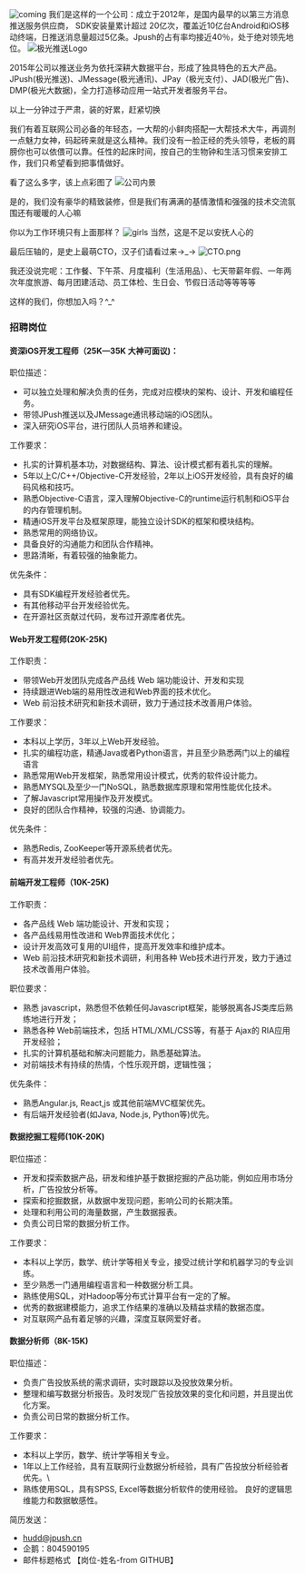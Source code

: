 
![coming](http://xiezefan.qiniudn.com/v2ex/coming.png)
我们是这样的一个公司：成立于2012年，是国内最早的以第三方消息推送服务供应商， SDK安装量累计超过
20亿次，覆盖近10亿台Android和iOS移动终端，日推送消息量超过5亿条。Jpush的占有率均接近40％，处于绝对领先地位。
![极光推送Logo](http://xiezefan.qiniudn.com/v2ex/jpush_logo.png)

2015年公司以推送业务为依托深耕大数据平台，形成了独具特色的五大产品。JPush(极光推送)、JMessage(极光通讯)、JPay（极光支付）、JAD(极光广告)、DMP(极光大数据)，全力打造移动应用一站式开发者服务平台。

以上一分钟过于严肃，装的好累，赶紧切换

我们有着互联网公司必备的年轻态，一大帮的小鲜肉搭配一大帮技术大牛，再调剂一点魅力女神，码起砖来就是这么精神。我们没有一脸正经的秃头领导，老板的肩膀你也可以依偎可以靠。任性的起床时间，按自己的生物钟和生活习惯来安排工作，我们只希望看到把事情做好。

看了这么多字，该上点彩图了
![公司内景](http://xiezefan.qiniudn.com/v2ex/company_view.png)

是的，我们没有豪华的精致装修，但是我们有满满的基情激情和强强的技术交流氛围还有暖暖的人心嘛

你以为工作环境只有上面那样？
![girls](http://xiezefan.qiniudn.com/v2ex/girls.png)
当然，这是不足以安抚人心的

最后压轴的，是史上最萌CTO，汉子们请看过来→_→ 
![CTO.png](http://xiezefan.qiniudn.com/v2ex/cto.jpg)

我还没说完呢：工作餐、下午茶、月度福利（生活用品）、七天带薪年假、一年两次年度旅游、每月团建活动、员工体检、生日会、节假日活动等等等等

这样的我们，你想加入吗？^_^


### 招聘岗位
#### 资深iOS开发工程师（25K—35K 大神可面议)：
职位描述：

* 可以独立处理和解决负责的任务，完成对应模块的架构、设计、开发和编程任务。
* 带领JPush推送以及JMessage通讯移动端的iOS团队。
* 深入研究iOS平台，进行团队人员培养和建设。

工作要求：

* 扎实的计算机基本功，对数据结构、算法、设计模式都有着扎实的理解。
* 5年以上C/C++/Objective-C开发经验，2年以上iOS开发经验，具有良好的编码风格和技巧。
* 熟悉Objective-C语言，深入理解Objective-C的runtime运行机制和iOS平台的内存管理机制。
* 精通iOS开发平台及框架原理，能独立设计SDK的框架和模块结构。
* 熟悉常用的网络协议。
* 具备良好的沟通能力和团队合作精神。
* 思路清晰，有着较强的抽象能力。

优先条件：

* 具有SDK编程开发经验者优先。
* 有其他移动平台开发经验优先。
* 在开源社区贡献过代码，发布过开源库者优先。

#### Web开发工程师(20K-25K)
工作职责：

* 带领Web开发团队完成各产品线 Web 端功能设计、开发和实现
* 持续跟进Web端的易用性改进和Web界面的技术优化。
* Web 前沿技术研究和新技术调研，致力于通过技术改善用户体验。

工作要求：

* 本科以上学历，3年以上Web开发经验。
* 扎实的编程功底，精通Java或者Python语言，并且至少熟悉两门以上的编程语言
* 熟悉常用Web开发框架，熟悉常用设计模式，优秀的软件设计能力。
* 熟悉MYSQL及至少一门NoSQL，熟悉数据库原理和常用性能优化技术。
* 了解Javascript常用操作及开发模式。
* 良好的团队合作精神，较强的沟通、协调能力。

优先条件：

* 熟悉Redis, ZooKeeper等开源系统者优先。
* 有高并发开发经验者优先。

#### 前端开发工程师（10K-25K)

工作职责： 

* 各产品线 Web 端功能设计、开发和实现； 
* 各产品线易用性改进和 Web界面技术优化； 
* 设计开发高效可复用的UI组件，提高开发效率和维护成本。
* Web 前沿技术研究和新技术调研，利用各种 Web技术进行开发，致力于通过技术改善用户体验。

职位要求：
* 熟悉 javascript，熟悉但不依赖任何Javascript框架，能够脱离各JS类库后熟练地进行开发；
* 熟悉各种 Web前端技术，包括 HTML/XML/CSS等，有基于 Ajax的 RIA应用开发经验；
* 扎实的计算机基础和解决问题能力，熟悉基础算法。
* 对前端技术有持续的热情，个性乐观开朗，逻辑性强；

优先条件：
* 熟悉Angular.js, React,js 或其他前端MVC框架优先。
* 有后端开发经验者(如Java, Node.js, Python等)优先。

#### 数据挖掘工程师(10K-20K)
职位描述：

* 开发和探索数据产品，研发和维护基于数据挖掘的产品功能，例如应用市场分析，广告投放分析等。
* 探索和挖掘数据，从数据中发现问题，影响公司的长期决策。
* 处理和利用公司的海量数据，产生数据报表。
* 负责公司日常的数据分析工作。

工作要求：

* 本科以上学历，数学、统计学等相关专业，接受过统计学和机器学习的专业训练。
* 至少熟悉一门通用编程语言和一种数据分析工具。
* 熟练使用SQL，对Hadoop等分布式计算平台有一定的了解。
* 优秀的数据建模能力，追求工作结果的准确以及精益求精的数据态度。
* 对互联网产品有着足够的兴趣，深度互联网爱好者。

#### 数据分析师（8K-15K)

职位描述：

* 负责广告投放系统的需求调研，实时跟踪以及投放效果分析。
* 整理和编写数据分析报告。及时发现广告投放效果的变化和问题，并且提出优化方案。
* 负责公司日常的数据分析工作。

工作要求：

* 本科以上学历，数学、统计学等相关专业。
* 1年以上工作经验，具有互联网行业数据分析经验，具有广告投放分析经验者优先。\
* 熟练使用SQL，具有SPSS, Excel等数据分析软件的使用经验。
良好的逻辑思维能力和数据敏感性。




简历发送： 

* hudd@jpush.cn 
* 企鹅：804590195
* 邮件标题格式 【岗位-姓名-from GITHUB】



